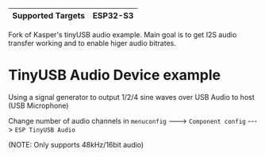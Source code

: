 | Supported Targets | ESP32-S3 |
| ----------------- | -------- |

Fork of Kasper's tinyUSB audio example.
Main goal is to get I2S audio transfer working and to enable higer audio bitrates.


# TinyUSB Audio Device example

Using a signal generator to output 1/2/4 sine waves over USB Audio to host (USB Microphone)

Change number of audio channels in `menuconfig` ---> `Component config` ---> `ESP TinyUSB Audio`

(NOTE: Only supports 48kHz/16bit audio)

